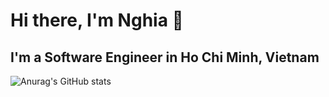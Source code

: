 # Hi there, I'm Nghia 👋

## I'm a Software Engineer in Ho Chi Minh, Vietnam 

![Anurag's GitHub stats](https://github-readme-stats.vercel.app/api?username=phmngocnghia&show_icons=true&hide_border=true&count_private=false&hide=stars)
